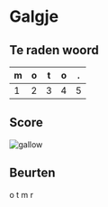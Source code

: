 # Galgje

## Te raden woord

|m|o|t|o|.|
|-|-|-|-|-|
|1|2|3|4|5|

## Score
![gallow](./images/1.png)

## Beurten

o
t
m
r